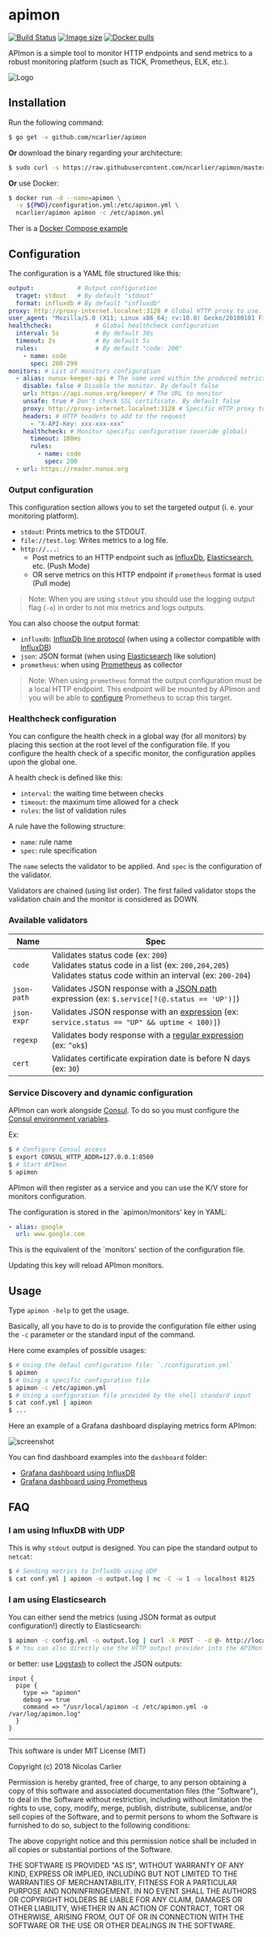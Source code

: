 # apimon

[![Build Status](https://travis-ci.org/ncarlier/apimon.svg?branch=master)](https://travis-ci.org/ncarlier/apimon)
[![Image size](https://images.microbadger.com/badges/image/ncarlier/apimon.svg)](https://microbadger.com/images/ncarlier/apimon)
[![Docker pulls](https://img.shields.io/docker/pulls/ncarlier/apimon.svg)](https://hub.docker.com/r/ncarlier/apimon/)

APImon is a simple tool to monitor HTTP endpoints and send metrics to a
robust monitoring platform (such as TICK, Prometheus, ELK, etc.).

![Logo](apimon.svg)

## Installation

Run the following command:

```bash
$ go get -v github.com/ncarlier/apimon
```

**Or** download the binary regarding your architecture:

```bash
$ sudo curl -s https://raw.githubusercontent.com/ncarlier/apimon/master/install.sh | bash
```

**Or** use Docker:

```bash
$ docker run -d --name=apimon \
  -v ${PWD}/configuration.yml:/etc/apimon.yml \
  ncarlier/apimon apimon -c /etc/apimon.yml
```

Ther is a [Docker Compose example](./docker-compose.yml)

## Configuration

The configuration is a YAML file structured like this:

```yaml
output:            # Output configuration
  traget: stdout   # By default "stdout"
  format: influxdb # By default "influxdb"
proxy: http://proxy-internet.localnet:3128 # Global HTTP proxy to use. By default none
user_agent: "Mozilla/5.0 (X11; Linux x86_64; rv:10.0) Gecko/20100101 Firefox/10.0" # UserAgent used
healthcheck:            # Global healthcheck configuration
  interval: 5s          # By default 30s
  timeout: 2s           # By default 5s
  rules:                # By default "code: 200"
    - name: code
      spec: 200-299
monitors: # List of monitors configuration
  - alias: nunux-keeper-api # The name used within the produced metrics. By default the URL
    disable: false # Disable the monitor. By default false
    url: https://api.nunux.org/keeper/ # The URL to monitor
    unsafe: true # Don't check SSL certificate. By default false
    proxy: http://proxy-internet.localnet:3128 # Specific HTTP proxy to use (overide global). By default none
    headers: # HTTP headers to add to the request
      - "X-API-Key: xxx-xxx-xxx"
    healthcheck: # Monitor specific configuration (overide global)
      timeout: 100ms
      rules:
        - name: code
          spec: 200
  - url: https://reader.nunux.org
```

### Output configuration

This configuration section allows you to set the targeted output
(i. e. your monitoring platform).

- `stdout`: Prints metrics to the STDOUT.
- `file://test.log`: Writes metrics to a log file.
- `http://...`:
  - Post metrics to an HTTP endpoint such as [InfluxDb][influxdb],
  [Elasticsearch][elasticsearch], etc. (Push Mode)
  - OR serve metrics on this HTTP endpoint if `prometheus` format is used (Pull mode)

> Note: When you are using `stdout` you should use the logging output flag
> (`-o`) in order to not mix metrics and logs outputs.

You can also choose the output format:

- `influxdb`: [InfluxDb line protocol][influxdb-line-protocol] (when using a
  collector compatible with [InfluxDB][influxdb])
- `json`: JSON format (when using [Elasticsearch][elasticsearch] like solution)
- `prometheus`: when using [Prometheus][prometheus] as collector

> Note: When using `prometheus` format the output configuration must be a local
> HTTP endpoint.
> This endpoint will be mounted by APImon and you will be able to
> [configure](./prometheus.yml) Prometheus to scrap this target.

### Healthcheck configuration

You can configure the health check in a global way (for all monitors) by placing
this section at the root level of the configuration file.
If you configure the health check of a specific monitor, the configuration
applies upon the global one.

A health check is defined like this:

- `interval`: the waiting time between checks
- `timeout`: the maximum time allowed for a check
- `rules`: the list of validation rules

A rule have the following structure:

- `name`: rule name
- `spec`: rule specification

The `name` selects the validator to be applied.
And `spec` is the configuration of the validator.

Validators are chained (using list order).
The first failed validator stops the validation chain and the monitor is
considered as DOWN.

### Available validators

Name   | Spec 
-------|------
`code` | Validates status code (ex: `200`)<br>Validates status code in a list (ex: `200,204,205`)<br>Validates status code within an interval (ex: `200-204`)
`json-path` | Validates JSON response with a [JSON path][jsonpath-syntax] expression (ex: `$.service[?(@.status == 'UP')]`)
`json-expr` | Validates JSON response with an [expression][expr-syntax] (ex: `service.status == "UP" && uptime < 100)]`)
`regexp` | Validates body response with a [regular expression][regexp-syntax] (ex: `^ok$`)
`cert` | Validates certificate expiration date is before N days (ex: `30`)

### Service Discovery and dynamic configuration

APImon can work alongside [Consul](https://www.consul.io/).
To do so you must configure the [Consul environment variables](https://www.consul.io/docs/commands/index.html#environment-variables).

Ex:

```bash
$ # Configure Consul access
$ export CONSUL_HTTP_ADDR=127.0.0.1:8500
$ # Start APImon
$ apimon
```
APImon will then register as a service and you can use the K/V store for monitors configuration.

The configuration is stored in the `apimon/monitors' key in YAML:

```yaml
- alias: google
  url: www.google.com
```

This is the equivalent of the `monitors' section of the configuration file.

Updating this key will reload APImon monitors.

## Usage

Type `apimon -help` to get the usage.

Basically, all you have to do is to provide the configuration file either using
the `-c` parameter or the standard input of the command.

Here come examples of possible usages:

```bash
$ # Using the defaul configuration file: `./configuration.yml`
$ apimon
$ # Using a specific configuration file
$ apimon -c /etc/apimon.yml
$ # Using a configuration file provided by the shell standard input
$ cat conf.yml | apimon
$ ...
```

Here an example of a Grafana dashboard displaying metrics form APImon:

![screenshot](screenshot.png)

You can find dashboard examples into the `dashboard` folder:

- [Grafana dashboard using InfluxDB](./dashboard/influxdb_sample.json)
- [Grafana dashboard using Prometheus](./dashboard/prometheus_sample.json)

## FAQ

### I am using InfluxDB with UDP

This is why `stdout` output is designed.
You can pipe the standard output to `netcat`:

```bash
$ # Sending metrics to InfluxDb using UDP
$ cat conf.yml | apimon -o output.log | nc -C -w 1 -u localhost 8125
```

### I am using Elasticsearch

You can either send the metrics (using JSON format as output configuration!)
directly to Elasticsearch:

```bash
$ apimon -c config.yml -o output.log | curl -X POST - -d @- http://localhost:9200/index/doc
$ # You can also directly use the HTTP output provider into the APIMon configuration
```

or better: use [Logstash][logstash] to collect the JSON outputs:

```
input {
  pipe {
    type => "apimon"
    debug => true
    command => "/usr/local/apimon -c /etc/apimon.yml -o /var/log/apimon.log"
  }
}
```
---

This software is under MIT License (MIT)

Copyright (c) 2018 Nicolas Carlier

Permission is hereby granted, free of charge, to any person obtaining a copy
of this software and associated documentation files (the "Software"), to deal
in the Software without restriction, including without limitation the rights
to use, copy, modify, merge, publish, distribute, sublicense, and/or sell
copies of the Software, and to permit persons to whom the Software is
furnished to do so, subject to the following conditions:

The above copyright notice and this permission notice shall be included in all
copies or substantial portions of the Software.

THE SOFTWARE IS PROVIDED "AS IS", WITHOUT WARRANTY OF ANY KIND, EXPRESS OR
IMPLIED, INCLUDING BUT NOT LIMITED TO THE WARRANTIES OF MERCHANTABILITY,
FITNESS FOR A PARTICULAR PURPOSE AND NONINFRINGEMENT. IN NO EVENT SHALL THE
AUTHORS OR COPYRIGHT HOLDERS BE LIABLE FOR ANY CLAIM, DAMAGES OR OTHER
LIABILITY, WHETHER IN AN ACTION OF CONTRACT, TORT OR OTHERWISE, ARISING FROM,
OUT OF OR IN CONNECTION WITH THE SOFTWARE OR THE USE OR OTHER DEALINGS IN THE
SOFTWARE.

[elasticsearch]: https://www.elastic.co/products/elasticsearch
[logstash]: https://www.elastic.co/products/logstash
[influxdb]: https://github.com/influxdata/influxdb
[influxdb-line-protocol]: https://docs.influxdata.com/influxdb/v1.4/write_protocols/line_protocol_tutorial/
[prometheus]: https://prometheus.io/
[regexp-syntax]: https://golang.org/pkg/regexp/syntax/
[expr-syntax]: https://github.com/antonmedv/expr/wiki/The-Expression-Syntax
[jsonpath-syntax]: http://goessner.net/articles/JsonPath/index.html
